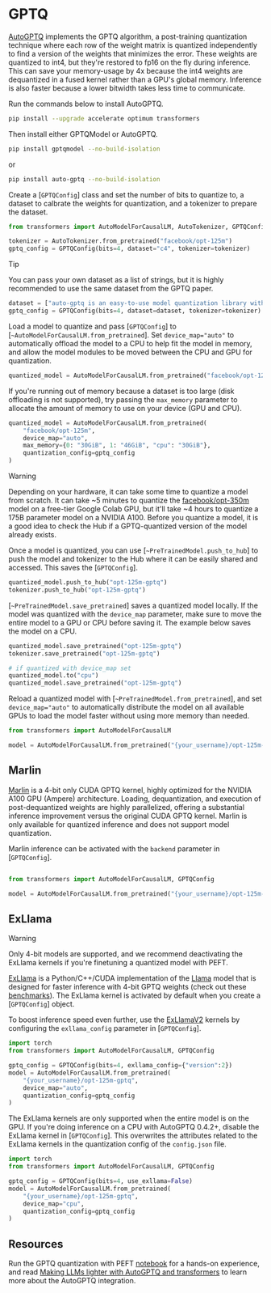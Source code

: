 <!--Copyright 2024 The HuggingFace Team. All rights reserved.

Licensed under the Apache License, Version 2.0 (the "License"); you may not use this file except in compliance with
the License. You may obtain a copy of the License at

http://www.apache.org/licenses/LICENSE-2.0

Unless required by applicable law or agreed to in writing, software distributed under the License is distributed on
an "AS IS" BASIS, WITHOUT WARRANTIES OR CONDITIONS OF ANY KIND, either express or implied. See the License for the
specific language governing permissions and limitations under the License.

⚠️ Note that this file is in Markdown but contain specific syntax for our doc-builder (similar to MDX) that may not be
rendered properly in your Markdown viewer.

-->

# GPTQ

[AutoGPTQ](https://github.com/PanQiWei/AutoGPTQ) implements the GPTQ algorithm, a post-training quantization technique where each row of the weight matrix is quantized independently to find a version of the weights that minimizes the error. These weights are quantized to int4, but they're restored to fp16 on the fly during inference. This can save your memory-usage by 4x because the int4 weights are dequantized in a fused kernel rather than a GPU's global memory. Inference is also faster because a lower bitwidth takes less time to communicate.

Run the commands below to install AutoGPTQ.

```bash
pip install --upgrade accelerate optimum transformers
```

Then install either GPTQModel or AutoGPTQ.

```bash
pip install gptqmodel --no-build-isolation
```

or

```bash
pip install auto-gptq --no-build-isolation
```

Create a [`GPTQConfig`] class and set the number of bits to quantize to, a dataset to calbrate the weights for quantization, and a tokenizer to prepare the dataset.

```py
from transformers import AutoModelForCausalLM, AutoTokenizer, GPTQConfig

tokenizer = AutoTokenizer.from_pretrained("facebook/opt-125m")
gptq_config = GPTQConfig(bits=4, dataset="c4", tokenizer=tokenizer)
```

> [!TIP]
> You can pass your own dataset as a list of strings, but it is highly recommended to use the same dataset from the GPTQ paper.
>
> ```py
> dataset = ["auto-gptq is an easy-to-use model quantization library with user-friendly apis, based on GPTQ algorithm."]
> gptq_config = GPTQConfig(bits=4, dataset=dataset, tokenizer=tokenizer)
> ```

Load a model to quantize and pass [`GPTQConfig`] to [`~AutoModelForCausalLM.from_pretrained`]. Set `device_map="auto"` to automatically offload the model to a CPU to help fit the model in memory, and allow the model modules to be moved between the CPU and GPU for quantization.

```py
quantized_model = AutoModelForCausalLM.from_pretrained("facebook/opt-125m", device_map="auto", quantization_config=gptq_config)
```

If you're running out of memory because a dataset is too large (disk offloading is not supported), try passing the `max_memory` parameter to allocate the amount of memory to use on your device (GPU and CPU).

```py
quantized_model = AutoModelForCausalLM.from_pretrained(
    "facebook/opt-125m",
    device_map="auto",
    max_memory={0: "30GiB", 1: "46GiB", "cpu": "30GiB"},
    quantization_config=gptq_config
)
```

> [!WARNING]
> Depending on your hardware, it can take some time to quantize a model from scratch. It can take ~5 minutes to quantize the [facebook/opt-350m](https://huggingface.co/facebook/opt-350m) model on a free-tier Google Colab GPU, but it'll take ~4 hours to quantize a 175B parameter model on a NVIDIA A100. Before you quantize a model, it is a good idea to check the Hub if a GPTQ-quantized version of the model already exists.

Once a model is quantized, you can use [`~PreTrainedModel.push_to_hub`] to push the model and tokenizer to the Hub where it can be easily shared and accessed. This saves the [`GPTQConfig`].

```py
quantized_model.push_to_hub("opt-125m-gptq")
tokenizer.push_to_hub("opt-125m-gptq")
```

[`~PreTrainedModel.save_pretrained`] saves a quantized model locally. If the model was quantized with the `device_map` parameter, make sure to move the entire model to a GPU or CPU before saving it. The example below saves the model on a CPU.

```py
quantized_model.save_pretrained("opt-125m-gptq")
tokenizer.save_pretrained("opt-125m-gptq")

# if quantized with device_map set
quantized_model.to("cpu")
quantized_model.save_pretrained("opt-125m-gptq")
```

Reload a quantized model with [`~PreTrainedModel.from_pretrained`], and set `device_map="auto"` to automatically distribute the model on all available GPUs to load the model faster without using more memory than needed.

```py
from transformers import AutoModelForCausalLM

model = AutoModelForCausalLM.from_pretrained("{your_username}/opt-125m-gptq", device_map="auto")
```

## Marlin

[Marlin](https://github.com/IST-DASLab/marlin) is a 4-bit only CUDA GPTQ kernel, highly optimized for the NVIDIA A100 GPU (Ampere) architecture. Loading, dequantization, and execution of post-dequantized weights are highly parallelized, offering a substantial inference improvement versus the original CUDA GPTQ kernel. Marlin is only available for quantized inference and does not support model quantization.

Marlin inference can be activated with the `backend` parameter in [`GPTQConfig`].

```py

from transformers import AutoModelForCausalLM, GPTQConfig

model = AutoModelForCausalLM.from_pretrained("{your_username}/opt-125m-gptq", device_map="auto", quantization_config=GPTQConfig(bits=4, backend="marlin"))
```

## ExLlama

> [!WARNING]
> Only 4-bit models are supported, and we recommend deactivating the ExLlama kernels if you're finetuning a quantized model with PEFT.

[ExLlama](https://github.com/turboderp/exllama) is a Python/C++/CUDA implementation of the [Llama](model_doc/llama) model that is designed for faster inference with 4-bit GPTQ weights (check out these [benchmarks](https://github.com/huggingface/optimum/tree/main/tests/benchmark#gptq-benchmark)). The ExLlama kernel is activated by default when you create a [`GPTQConfig`] object.

To boost inference speed even further, use the [ExLlamaV2](https://github.com/turboderp/exllamav2) kernels by configuring the `exllama_config` parameter in [`GPTQConfig`].

```py
import torch
from transformers import AutoModelForCausalLM, GPTQConfig

gptq_config = GPTQConfig(bits=4, exllama_config={"version":2})
model = AutoModelForCausalLM.from_pretrained(
    "{your_username}/opt-125m-gptq",
    device_map="auto",
    quantization_config=gptq_config
)
```

The ExLlama kernels are only supported when the entire model is on the GPU. If you're doing inference on a CPU with AutoGPTQ 0.4.2+, disable the ExLlama kernel in [`GPTQConfig`]. This overwrites the attributes related to the ExLlama kernels in the quantization config of the `config.json` file.

```py
import torch
from transformers import AutoModelForCausalLM, GPTQConfig

gptq_config = GPTQConfig(bits=4, use_exllama=False)
model = AutoModelForCausalLM.from_pretrained(
    "{your_username}/opt-125m-gptq",
    device_map="cpu",
    quantization_config=gptq_config
)
```

## Resources

Run the GPTQ quantization with PEFT [notebook](https://colab.research.google.com/drive/1_TIrmuKOFhuRRiTWN94iLKUFu6ZX4ceb?usp=sharing) for a hands-on experience, and read [Making LLMs lighter with AutoGPTQ and transformers](https://huggingface.co/blog/gptq-integration) to learn more about the AutoGPTQ integration.
